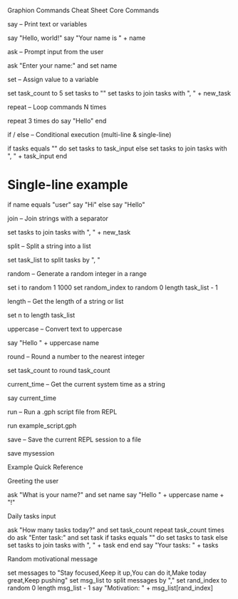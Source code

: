 Graphion Commands Cheat Sheet
Core Commands

say – Print text or variables

say "Hello, world!"
say "Your name is " + name


ask – Prompt input from the user

ask "Enter your name:" and set name


set – Assign value to a variable

set task_count to 5
set tasks to ""
set tasks to join tasks with ", " + new_task


repeat – Loop commands N times

repeat 3 times do
    say "Hello"
end


if / else – Conditional execution (multi-line & single-line)

if tasks equals "" do
    set tasks to task_input
else
    set tasks to join tasks with ", " + task_input
end

# Single-line example
if name equals "user" say "Hi" else say "Hello"


join – Join strings with a separator

set tasks to join tasks with ", " + new_task


split – Split a string into a list

set task_list to split tasks by ", "


random – Generate a random integer in a range

set i to random 1 1000
set random_index to random 0 length task_list - 1


length – Get the length of a string or list

set n to length task_list


uppercase – Convert text to uppercase

say "Hello " + uppercase name


round – Round a number to the nearest integer

set task_count to round task_count


current_time – Get the current system time as a string

say current_time


run – Run a .gph script file from REPL

run example_script.gph


save – Save the current REPL session to a file

save mysession

Example Quick Reference

Greeting the user

ask "What is your name?" and set name
say "Hello " + uppercase name + "!"


Daily tasks input

ask "How many tasks today?" and set task_count
repeat task_count times do
    ask "Enter task:" and set task
    if tasks equals "" do
        set tasks to task
    else
        set tasks to join tasks with ", " + task
    end
end
say "Your tasks: " + tasks


Random motivational message

set messages to "Stay focused,Keep it up,You can do it,Make today great,Keep pushing"
set msg_list to split messages by ","
set rand_index to random 0 length msg_list - 1
say "Motivation: " + msg_list[rand_index]
